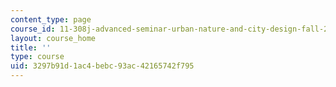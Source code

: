 ```yaml
---
content_type: page
course_id: 11-308j-advanced-seminar-urban-nature-and-city-design-fall-2012
layout: course_home
title: ''
type: course
uid: 3297b91d-1ac4-bebc-93ac-42165742f795
---
```

